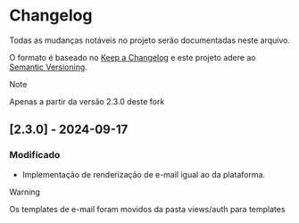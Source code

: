# Changelog
Todas as mudanças notáveis no projeto serão documentadas neste arquivo.

O formato é baseado no [Keep a Changelog](https://keepachangelog.com/pt-BR/1.0.0/)
e este projeto adere ao [Semantic Versioning](https://semver.org/spec/v2.0.0.html).

> [!NOTE]
> Apenas a partir da versão 2.3.0 deste fork

## [2.3.0] - 2024-09-17
### Modificado
- Implementação de renderização de e-mail igual ao da plataforma.

> [!WARNING]
> Os templates de e-mail foram movidos da pasta views/auth para templates
